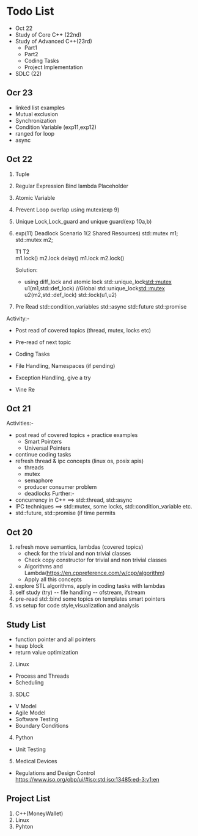 # Todo List
* Oct 22
* Study of Core C++ (22nd)
* Study of Advanced C++(23rd)
    - Part1
    - Part2
    - Coding Tasks 
    - Project Implementation
* SDLC (22)

## Ocr 23
* linked list examples
* Mutual exclusion
* Synchronization
* Condition Variable (exp11,exp12)
* ranged for loop
* async

## Oct 22
1. Tuple
2. Regular Expression
    Bind
    lambda
    Placeholder
3. Atomic Variable
6. Prevent Loop overlap using mutex(exp 9)
7. Unique Lock,Lock_guard and unique guard(exp 10a,b)
8. exp(11)
    Deadlock Scenario 1(2 Shared Resources)
    std::mutex m1;
    std::mutex m2;

    T1                  T2   
    m1.lock()           m2.lock
    delay()             m1.lock
    m2.lock()                   

    Solution:
    * using diff_lock and atomic lock
    std::unique_lock<std::mutex> u1(m1,std::def_lock)  //Global
    std::unique_lock<std::mutex> u2(m2,std::def_lock)
    std::lock(u1,u2)

9. Pre Read
    std::condition_variables
    std::async
    std::future
    std::promise

Activity:-
* Post read of covered topics (thread, mutex, locks etc)
* Pre-read of next topic
* Coding Tasks
* File Handling, Namespaces (if pending)
* Exception Handling, give a try

* Vine Re


## Oct 21
Activities:-
* post read of covered topics + practice examples
    - Smart Pointers
    - Universal Pointers
* continue coding tasks
* refresh thread & ipc concepts (linux os, posix apis)
	* threads
	* mutex
	* semaphore
	* producer consumer problem
	* deadlocks
Further:-
* concurrency in C++ ==> std::thread, std::async
* IPC techniques  ==> std::mutex, some locks, std::condition_variable etc.
* std::future, std::promise (if time permits


## Oct 20
1. refresh move semantics, lambdas (covered topics)
    * check for the trivial and non trivial classes
    * Check copy constructor for trivial and non trivial classes
    * Algorithms and Lambda(https://en.cppreference.com/w/cpp/algorithm)
    * Apply all this concepts  
2. explore STL algorithms, apply in coding tasks with lambdas
3. self study (try) -- file handling -- ofstream, ifstream
4. pre-read
    std::bind
    some topics on templates
    smart pointers
5. vs setup for code style,visualization and analysis


## Study List

* function pointer and all pointers
* heap block
* return value optimization

2. Linux
* Process and Threads
* Scheduling

3. SDLC
* V Model
* Agile Model
* Software Testing
* Boundary Conditions

4. Python
* Unit Testing

5. Medical Devices
* Regulations and Design Control
    https://www.iso.org/obp/ui/#iso:std:iso:13485:ed-3:v1:en

## Project List
1. C++(MoneyWallet)
2. Linux
3. Pyhton